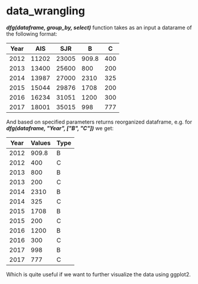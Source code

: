 # data_wrangling

**_dfg(dataframe, group_by, select)_** function takes as an input a datarame of the following format:

|  Year  |  AIS  |  SJR  |   B   |  C  | 
|--------|-------|-------|-------|-----|
|  2012  | 11202 | 23005 | 909.8 | 400 |
|  2013  | 13400 | 25600 | 800   | 200 |
|  2014  | 13987 | 27000 | 2310  | 325 |
|  2015  | 15044 | 29876 | 1708  | 200 |
|  2016  | 16234 | 31051 | 1200  | 300 |
|  2017  | 18001 | 35015 | 998   | 777 |

And based on specified parameters returns reorganized dataframe, e.g. for **_dfg(dataframe, "Year", ["B", "C"])_** we get:

|  Year  | Values |  Type |
|--------|--------|-------|
|  2012  | 909.8  | B     |
|  2012  | 400    | C     |
|  2013  | 800    | B     |
|  2013  | 200    | C     |
|  2014  | 2310   | B     |
|  2014  | 325    | C     |
|  2015  | 1708   | B     |
|  2015  | 200    | C     |
|  2016  | 1200   | B     |
|  2016  | 300    | C     |
|  2017  | 998    | B     |
|  2017  | 777    | C     |

Which is quite useful if we want to further visualize the data using ggplot2.
